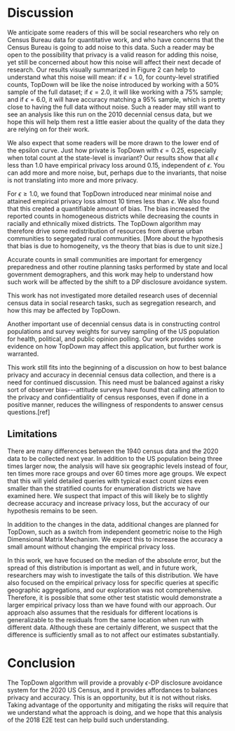 
Discussion
==========

We anticipate some readers of this will be social researchers who rely
on Census Bureau data for quantitative work, and who have concerns
that the Census Bureau is going to add noise to this data.  Such a
reader may be open to the possibility that privacy is a valid reason
for adding this noise, yet still be concerned about how this noise
will affect their next decade of research. Our results visually
summarized in Figure 2 can help to understand what this noise will
mean: if $\epsilon=1.0$, for county-level stratified counts, TopDown
will be like the noise introduced by working with a 50% sample of the
full dataset; if $\epsilon=2.0$, it will like working with a 75%
sample; and if $\epsilon=6.0$, it will have accuracy matching a 95%
sample, which is pretty close to having the full data without noise.
Such a reader may still want to see an analysis like this run on the
2010 decennial census data, but we hope this will help them rest a
little easier about the quality of the data they are relying on for
their work.

We also expect that some readers will be more drawn to the lower end
of the epsilon curve.  Just how private is TopDown with
$\epsilon=0.25$, especially when total count at the state-level is
invariant? Our results show that all $\epsilon$ less than 1.0 have
empirical privacy loss around 0.15, independent of $\epsilon$.  You
can add more and more noise, but, perhaps due to the invariants, that
noise is not translating into more and more privacy.

For $\epsilon \geq 1.0$, we found that TopDown introduced near minimal
noise and attained empirical privacy loss almost 10 times less than
$\epsilon$.  We also found that this created a quantifiable amount of
bias.  The bias increased the reported counts in homogeneous districts
while decreasing the counts in racially and ethnically mixed
districts.  The TopDown algorithm may therefore drive some
redistribution of resources from diverse urban communities to
segregated rural communities.  [More about the hypothesis that bias is
due to homogeneity, vs the theory that bias is due to unit size.]

Accurate counts in small communities are important for emergency
preparedness and other routine planning tasks performed by state and
local government demographers, and this work may help to understand
how such work will be affected by the shift to a DP disclosure
avoidance system.

This work has not investigated more detailed research uses of
decennial census data in social research tasks, such as segregation
research, and how this may be affected by TopDown.

Another important use of decennial census data is in constructing
control populations and survey weights for survey sampling of the US
population for health, political, and public opinion polling.  Our
work provides some evidence on how TopDown may affect this
application, but further work is warranted.

This work still fits into the beginning of a discussion on how to best
balance privacy and accuracy in decennial census data collection, and
there is a need for continued discussion.  This need must be balanced
against a risky sort of observer bias---attitude surveys have found
that calling attention to the privacy and confidentiality of census
responses, even if done in a positive manner, reduces the willingness
of respondents to answer census questions.[ref]

Limitations
-----------

There are many differences between the 1940 census data and the 2020
data to be collected next year. In addition to the US population being
three times larger now, the analysis will have six geographic levels
instead of four, ten times more race groups and over 60 times more age
groups. We expect that this will yield detailed queries with typical
exact count sizes even smaller than the stratified counts for
enumeration districts we have examined here.  We suspect that impact
of this will likely be to slightly decrease accuracy and increase
privacy loss, but the accuracy of our hypothesis remains to be seen.

In addition to the changes in the data, additional changes are planned
for TopDown, such as a switch from independent geometric noise to the
High Dimensional Matrix Mechanism. We expect this to increase the
accuracy a small amount without changing the empirical privacy loss.

In this work, we have focused on the median of the absolute error, but
the spread of this distribution is important as well, and in future
work, researchers may wish to investigate the tails of this
distribution. We have also focused on the empirical privacy loss for
specific queries at specific geographic aggregations, and our
exploration was not comprehensive. Therefore, it is possible that some
other test statistic would demonstrate a larger empirical privacy loss
than we have found with our approach. Our approach also assumes that
the residuals for different locations is generalizable to the
residuals from the same location when run with different
data. Although these are certainly different, we suspect that the
difference is sufficiently small as to not affect our estimates
substantially.

Conclusion
==========

The TopDown algorithm will provide a provably $\epsilon$-DP disclosure
avoidance system for the 2020 US Census, and it provides affordances
to balances privacy and accuracy.  This is an opportunity, but it is
not without risks. Taking advantage of the opportunity and mitigating
the risks will require that we understand what the approach is doing,
and we hope that this analysis of the 2018 E2E test can help build
such understanding.






